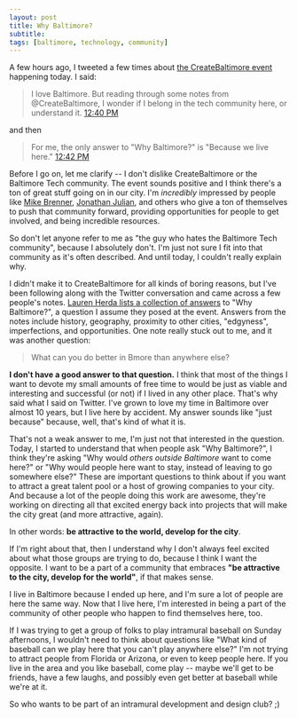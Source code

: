 ```yaml
---
layout: post
title: Why Baltimore?
subtitle: 
tags: [baltimore, technology, community]
---
```


A few hours ago, I tweeted a few times about [the CreateBaltimore event](http://createbaltimore.org/) happening today. I said:

> I love Baltimore. But reading through some notes from @CreateBaltimore, I wonder if I belong in the tech community here, or understand it. [12:40 PM](https://twitter.com/rhodesjason/status/302834921783824385)

and then

> For me, the only answer to "Why Baltimore?" is "Because we live here." [12:42 PM](https://twitter.com/rhodesjason/status/302835242362867712)

Before I go on, let me clarify -- I don't dislike CreateBaltimore or the Baltimore Tech community. The event sounds positive and I think there's a ton of great stuff going on in our city. I'm _incredibly_ impressed by people like [Mike Brenner](http://twitter.com/MikeMakes), [Jonathan Julian](http://twitter.com/jonathanjulian), and others who give a ton of themselves to push that community forward, providing opportunities for people to get involved, and being incredible resources.

So don't let anyone refer to me as "the guy who hates the Baltimore Tech community", because I absolutely don't. I'm just not sure I fit into that community as it's often described. And until today, I couldn't really explain why.

I didn't make it to CreateBaltimore for all kinds of boring reasons, but I've been following along with the Twitter conversation and came across a few people's notes. [Lauren Herda lists a collection of answers](http://t.co/sb82wkwO) to "Why Baltimore?", a question I assume they posed at the event. Answers from the notes include history, geography, proximity to other cities, "edgyness", imperfections, and opportunities. One note really stuck out to me, and it was another question: 

> What can you do better in Bmore than anywhere else?

**I don't have a good answer to that question.** I think that most of the things I want to devote my small amounts of free time to would be just as viable and interesting and successful (or not) if I lived in any other place. That's why said what I said on Twitter. I've grown to love my time in Baltimore over almost 10 years, but I live here by accident. My answer sounds like "just because" because, well, that's kind of what it is.

That's not a weak answer to me, I'm just not that interested in the question. Today, I started to understand that when people ask "Why Baltimore?", I think they're asking "Why would _others outside Baltimore_ want to come here?" or "Why would people here want to stay, instead of leaving to go somewhere else?" These are important questions to think about if you want to attract a great talent pool or a host of growing companies to your city. And because a lot of the people doing this work are awesome, they're working on directing all that excited energy back into projects that will make the city great (and more attractive, again). 

In other words: **be attractive to the world, develop for the city**.

If I'm right about that, then I understand why I don't always feel excited about what those groups are trying to do, because I think I want the opposite. I want to be a part of a community that embraces **"be attractive to the city, develop for the world"**, if that makes sense.

I live in Baltimore because I ended up here, and I'm sure a lot of people are here the same way. Now that I live here, I'm interested in being a part of the community of other people who happen to find themselves here, too. 

If I was trying to get a group of folks to play intramural baseball on Sunday afternoons, I wouldn't need to think about questions like "What kind of baseball can we play here that you can't play anywhere else?" I'm not trying to attract people from Florida or Arizona, or even to keep people here. If you live in the area and you like baseball, come play -- maybe we'll get to be friends, have a few laughs, and possibly even get better at baseball while we're at it.

So who wants to be part of an intramural development and design club? ;)
